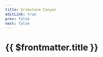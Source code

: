 ```yaml
---
title: Grimstone Canyon
editLink: true
prev: false
next: false
---
```

# {{ $frontmatter.title }}

<MyImageComponent image="maps/grimstone-canyon.png" :alt="$frontmatter.title + ' Map'" />
